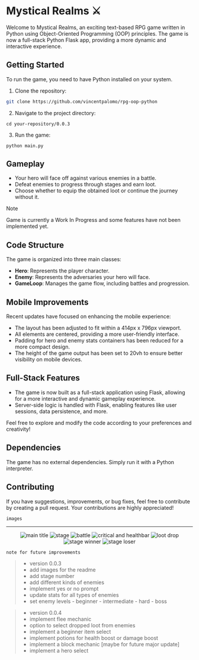 # Mystical Realms ⚔

Welcome to Mystical Realms, an exciting text-based RPG game written in Python using Object-Oriented Programming (OOP) principles. The game is now a full-stack Python Flask app, providing a more dynamic and interactive experience.

## Getting Started

To run the game, you need to have Python installed on your system.

1. Clone the repository:

```bash
git clone https://github.com/vincentpalomo/rpg-oop-python
```

2. Navigate to the project directory:

```
cd your-repository/0.0.3
```

3. Run the game:

```
python main.py
```

## Gameplay

- Your hero will face off against various enemies in a battle. 
- Defeat enemies to progress through stages and earn loot.
- Choose whether to equip the obtained loot or continue the journey without it.

> [!NOTE]
> Game is currently a Work In Progress and some features have not been implemented yet.

## Code Structure

The game is organized into three main classes:

- **Hero**: Represents the player character.
- **Enemy**: Represents the adversaries your hero will face.
- **GameLoop**: Manages the game flow, including battles and progression.

## Mobile Improvements

Recent updates have focused on enhancing the mobile experience:

- The layout has been adjusted to fit within a 414px x 796px viewport.
- All elements are centered, providing a more user-friendly interface.
- Padding for hero and enemy stats containers has been reduced for a more compact design.
- The height of the game output has been set to 20vh to ensure better visibility on mobile devices.

## Full-Stack Features

- The game is now built as a full-stack application using Flask, allowing for a more interactive and dynamic gameplay experience.
- Server-side logic is handled with Flask, enabling features like user sessions, data persistence, and more.

Feel free to explore and modify the code according to your preferences and creativity!

## Dependencies

The game has no external dependencies. Simply run it with a Python interpreter.

## Contributing

If you have suggestions, improvements, or bug fixes, feel free to contribute by creating a pull request. Your contributions are highly appreciated!

`images`

---

<p align='center'>
    <img src='./images/main_title.png' alt='main title'>
    <img src='./images/stage_implementation.png' alt='stage'>
    <img src='./images/Battle.png' alt='battle'>
    <img src='./images/critical_and_healthbar.png' alt='critical and healthbar'>
    <img src='./images/loot_drop.png' alt='loot drop'>
    <img src='./images/stage_winner.png' alt='stage winner'>
    <img src='./images/loss_screen2.png' alt='stage loser'>
</p>

`note for future improvements`

> - version 0.0.3
> - add images for the readme
> - add stage number
> - add different kinds of enemies
> - implement yes or no prompt
> - update stats for all types of enemies
> - set enemy levels - beginner - intermediate - hard - boss

> - version 0.0.4
> - implement flee mechanic
> - option to select dropped loot from enemies
> - implement a beginner item select
> - implement potions for health boost or damage boost
> - implement a block mechanic [maybe for future major update]
> - implement a hero select

<!-- > - https://github.com/kamik423/cutie  -->
